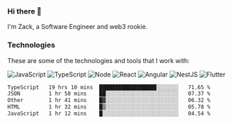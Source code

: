 ### Hi there 👋
I'm Zack, a Software Engineer and web3 rookie.

### Technologies
These are some of the technologies and tools that I work with:

![JavaScript](https://img.shields.io/badge/JavaScript-323330.svg?logo=javascript&logoColor=F7DF1E) 
![TypeScript](https://img.shields.io/badge/TypeScript-007ACC.svg?logo=typescript&logoColor=white) 
![Node](https://img.shields.io/badge/Node.js-43853D.svg?logo=node.js&logoColor=white)
![React](https://img.shields.io/badge/React-20232a.svg?logo=react&logoColor=61DAFB) 
![Angular](https://img.shields.io/badge/Angular-E23237.svg?logo=angularjs&logoColor=white)
![NestJS](https://img.shields.io/badge/NestJS-E0234E?logo=nestjs&logoColor=white)
![Flutter](https://img.shields.io/badge/Flutter-02569B.svg?logo=flutter&logoColor=white)

<!--START_SECTION:waka-->

```txt
TypeScript   19 hrs 10 mins  ██████████████████░░░░░░░   71.65 %
JSON         1 hr 58 mins    ██░░░░░░░░░░░░░░░░░░░░░░░   07.37 %
Other        1 hr 41 mins    █▓░░░░░░░░░░░░░░░░░░░░░░░   06.32 %
HTML         1 hr 32 mins    █▒░░░░░░░░░░░░░░░░░░░░░░░   05.78 %
JavaScript   1 hr 12 mins    █░░░░░░░░░░░░░░░░░░░░░░░░   04.54 %
```

<!--END_SECTION:waka-->
